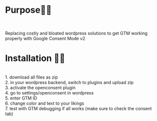 <h1>Purpose👩‍💼</h1> <br>

Replacing costly and bloated wordpress solutions to get GTM working properly with Google Consent Mode v2


<h1>Installation 👩‍🔧</h1> <br>
1. download all files as zip<br>
2. in your wordpress backend, switch to plugins and upload zip<br>
3. activate the openconsent plugin<br>
4. go to settings/openconsent in wordpress<br>
5. enter GTM ID<br>
6. change color and text to your likings<br>
7. test with GTM debugging if all works (make sure to check the consent tab)<br>
